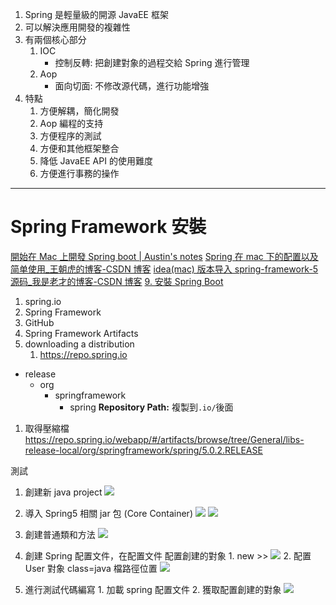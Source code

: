 1. Spring 是輕量級的開源 JavaEE 框架
2. 可以解決應用開發的複雜性
3. 有兩個核心部分
   1. IOC
      - 控制反轉: 把創建對象的過程交給 Spring 進行管理
   2. Aop
      - 面向切面: 不修改源代碼，進行功能增強
4. 特點
   1. 方便解耦，簡化開發
   2. Aop 編程的支持
   3. 方便程序的測試
   4. 方便和其他框架整合
   5. 降低 JavaEE API 的使用難度
   6. 方便進行事務的操作

---

# Spring Framework 安裝

[開始在 Mac 上開發 Spring boot | Austin's notes](https://blog.gclin.org/2019/06/18/start-spring-boot-development-on-mac/)
[Spring 在 mac 下的配置以及简单使用\_王朝虎的博客-CSDN 博客](https://blog.csdn.net/wangchaohx/article/details/52791790)
[idea(mac) 版本导入 spring-framework-5 源码\_我是老才的博客-CSDN 博客](https://blog.csdn.net/zfshi2010/article/details/104447496)
[9. 安裝 Spring Boot](https://docs.spring.io/spring-boot/docs/1.0.x/reference/html/getting-started-installing-spring-boot.html)

1. spring.io
2. Spring Framework
3. GitHub
4. Spring Framework Artifacts
5. downloading a distribution
   1. https://repo.spring.io

- release
  - org
    - springframework
      - spring
        **Repository Path:**
        複製到`.io/`後面

1. 取得壓縮檔
   https://repo.spring.io/webapp/#/artifacts/browse/tree/General/libs-release-local/org/springframework/spring/5.0.2.RELEASE

測試

1. 創建新 java project
   ![](https://i.imgur.com/7DlBD0D.png)
2. 導入 Spring5 相關 jar 包 (Core Container)
   ![](https://i.imgur.com/PSTGrFu.png)
   ![](https://i.imgur.com/rsekfg9.png)

3. 創建普通類和方法
   ![](https://i.imgur.com/2CLBFMX.png)
4. 創建 Spring 配置文件，在配置文件 配置創建的對象 1. new >> ![](https://i.imgur.com/IWyFqOE.png) 2. 配置 User 對象
   class=java 檔路徑位置
   ![](https://i.imgur.com/UNYIUlM.png)

5. 進行測試代碼編寫 1. 加載 spring 配置文件 2. 獲取配置創建的對象
   ![](https://i.imgur.com/M4yf2rf.png)
